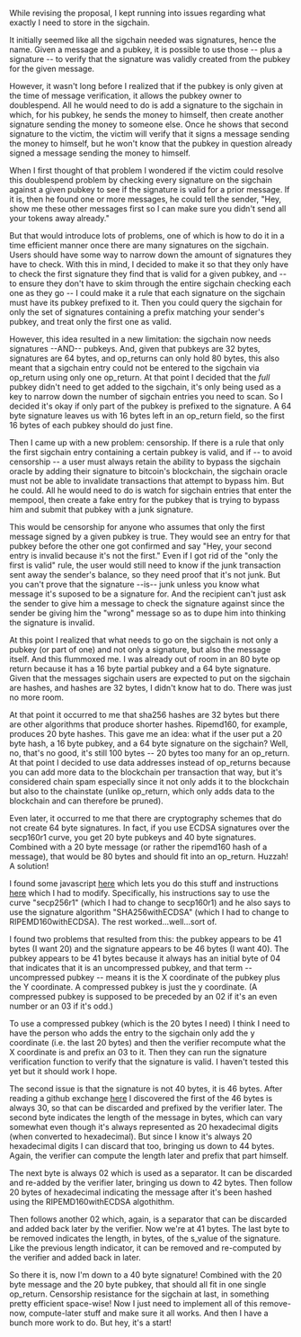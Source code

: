 While revising the proposal, I kept running into issues regarding what exactly I need to store in the sigchain.

It initially seemed like all the sigchain needed was signatures, hence the name. Given a message and a pubkey, it is possible to use those -- plus a signature -- to verify that the signature was validly created from the pubkey for the given message.

However, it wasn't long before I realized that if the pubkey is only given at the time of message verification, it allows the pubkey owner to doublespend. All he would need to do is add a signature to the sigchain in which, for his pubkey, he sends the money to himself, then create another signature sending the money to someone else. Once he shows that second signature to the victim, the victim will verify that it signs a message sending the money to himself, but he won't know that the pubkey in question already signed a message sending the money to himself.

When I first thought of that problem I wondered if the victim could resolve this doublespend problem by checking every signature on the sigchain against a given pubkey to see if the signature is valid for a prior message. If it is, then he found one or more messages, he could tell the sender, "Hey, show me these other messages first so I can make sure you didn't send all your tokens away already."

But that would introduce lots of problems, one of which is how to do it in a time efficient manner once there are many signatures on the sigchain. Users should have some way to narrow down the amount of signatures they have to check. With this in mind, I decided to make it so that they only have to check the first signature they find that is valid for a given pubkey, and -- to ensure they don't have to skim through the entire sigchain checking each one as they go -- I could make it a rule that each signature on the sigchain must have its pubkey prefixed to it. Then you could query the sigchain for only the set of signatures containing a prefix matching your sender's pubkey, and treat only the first one as valid.

However, this idea resulted in a new limitation: the sigchain now needs signatures --AND-- pubkeys. And, given that pubkeys are 32 bytes, signatures are 64 bytes, and op_returns can only hold 80 bytes, this also meant that a sigchain entry could not be entered to the sigchain via op_return using only one op_return. At that point I decided that the *full* pubkey didn't need to get added to the sigchain, it's only being used as a key to narrow down the number of sigchain entries you need to scan. So I decided it's okay if only part of the pubkey is prefixed to the signature. A 64 byte signature leaves us with 16 bytes left in an op_return field, so the first 16 bytes of each pubkey should do just fine.

Then I came up with a new problem: censorship. If there is a rule that only the first sigchain entry containing a certain pubkey is valid, and if -- to avoid censorship -- a user must always retain the ability to bypass the sigchain oracle by adding their signature to bitcoin's blockchain, the sigchain oracle must not be able to invalidate transactions that attempt to bypass him. But he could. All he would need to do is watch for sigchain entries that enter the mempool, then create a fake entry for the pubkey that is trying to bypass him and submit that pubkey with a junk signature.

This would be censorship for anyone who assumes that only the first message signed by a given pubkey is true. They would see an entry for that pubkey before the other one got confirmed and say "Hey, your second entry is invalid because it's not the first." Even if I got rid of the "only the first is valid" rule, the user would still need to know if the junk transaction sent away the sender's balance, so they need proof that it's not junk. But you can't prove that the signature --is-- junk unless you know what message it's suposed to be a signature for. And the recipient can't just ask the sender to give him a message to check the signature against since the sender be giving him the "wrong" message so as to dupe him into thinking the signature is invalid.

At this point I realized that what needs to go on the sigchain is not only a pubkey (or part of one) and not only a signature, but also the message itself. And this flummoxed me. I was already out of room in an 80 byte op return because it has a 16 byte partial pubkey and a 64 byte signature. Given that the messages sigchain users are expected to put on the sigchain are hashes, and hashes are 32 bytes, I didn't know hat to do. There was just no more room.

At that point it occurred to me that sha256 hashes are 32 bytes but there are other algorithms that produce shorter hashes. Ripemd160, for example, produces 20 byte hashes. This gave me an idea: what if the user put a 20 byte hash, a 16 byte pubkey, and a 64 byte signature on the sigchain? Well, no, that's no good, it's still 100 bytes -- 20 bytes too many for an op_return. At that point I decided to use data addresses instead of op_returns because you can add more data to the blockchain per transaction that way, but it's considered chain spam especially since it not only adds it to the blockchain but also to the chainstate (unlike op_return, which only adds data to the blockchain and can therefore be pruned).

Even later, it occurred to me that there are cryptography schemes that do not create 64 byte signatures. In fact, if you use ECDSA signatures over the secp160r1 curve, you get 20 byte pubkeys and 40 byte signatures. Combined with a 20 byte message (or rather the ripemd160 hash of a message), that would be 80 bytes and should fit into an op_return. Huzzah! A solution!

I found some javascript [here](https://cdnjs.cloudflare.com/ajax/libs/jsrsasign/8.0.4/jsrsasign-all-min.js) which lets you do this stuff and instructions [here](https://www.devildoxx.com/web-development/algorithms/generate-ecdsa-signature/) which I had to modify. Specifically, his instructions say to use the curve "secp256r1" (which I had to change to secp160r1) and he also says to use the signature algorithm "SHA256withECDSA" (which I had to change to RIPEMD160withECDSA). The rest worked...well...sort of.

I found two problems that resulted from this: the pubkey appears to be 41 bytes (I want 20) and the signature appears to be 46 bytes (I want 40). The pubkey appears to be 41 bytes because it always has an initial byte of 04 that indicates that it is an uncompressed pubkey, and that term -- uncompressed pubkey -- means it is the X coordinate of the pubkey plus the Y coordinate. A compressed pubkey is just the y coordinate. (A compressed pubkey is supposed to be preceded by an 02 if it's an even number or an 03 if it's odd.)

To use a compressed pubkey (which is the 20 bytes I need) I think I need to have the person who adds the entry to the sigchain only add the y coordinate (i.e. the last 20 bytes) and then the verifier recompute what the X coordinate is and prefix an 03 to it. Then they can run the signature verification function to verify that the signature is valid. I haven't tested this yet but it should work I hope.

The second issue is that the signature is not 40 bytes, it is 46 bytes. After reading a github exchange [here](https://github.com/kjur/jsrsasign/issues/116) I discovered the first of the 46 bytes is always 30, so that can be discarded and prefixed by the verifier later. The second byte indicates the length of the message in bytes, which can vary somewhat even though it's always represented as 20 hexadecimal digits (when converted to hexadecimal). But since I know it's always 20 hexadecimal digits I can discard that too, bringing us down to 44 bytes. Again, the verifier can compute the length later and prefix that part himself.

The next byte is always 02 which is used as a separator. It can be discarded and re-added by the verifier later, bringing us down to 42 bytes. Then follow 20 bytes of hexadecimal indicating the message after it's been hashed using the RIPEMD160withECDSA algothithm.

Then follows another 02 which, again, is a separator that can be discarded and added back later by the verifier. Now we're at 41 bytes. The last byte to be removed indicates the length, in bytes, of the s_value of the signature. Like the previous length indicator, it can be removed and re-computed by the verifier and added back in later.

So there it is, now I'm down to a 40 byte signature! Combined with the 20 byte message and the 20 byte pubkey, that should all fit in one single op_return. Censorship resistance for the sigchain at last, in something pretty efficient space-wise! Now I just need to implement all of this remove-now, compute-later stuff and make sure it all works. And then I have a bunch more work to do. But hey, it's a start!
